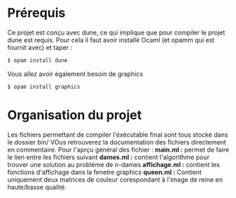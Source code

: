 # Prérequis
Ce projet est conçu avec dune, ce qui implique que pour compiler le projet dune est requis. Pour cela il faut avoir installé Ocaml (et opamm qui est fournit avec) et taper :
```bash
$ opam install dune
```
Vous allez avoir également besoin de graphics 
```bash
$ opam install graphics
```

# Organisation du projet
Les fichiers permettant de compiler l'éxécutable final sont tous stocké dans le dossier bin/
VOus retrouverez la documentation des fichiers directement en commentaire. 
Pour l'aprçu général des fichier : 
**main.ml :** permet de faire le lien entre les fichiers suivant
**dames.ml :** contient l'algorithme pour trouver une solution au problème de n-dames
**affichage.ml :** contient les fonctions d'affichage dans la fenetre graphics
**queen.ml :** Contient uniquement deux matrices de couleur corespondant à l'image de reine en haute/basse qualité.
